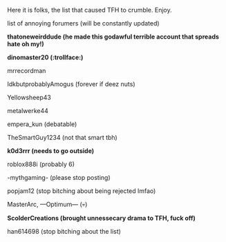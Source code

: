 Here it is folks, the list that caused TFH to crumble. Enjoy.

list of annoying forumers (will be constantly updated)


**thatoneweirddude (he made this godawful terrible account that spreads hate oh my!)**

**dinomaster20 (:trollface:)**

mrrecordman

IdkbutprobablyAmogus (forever if deez nuts)

Yellowsheep43

metalwerke44

empera_kun (debatable)

TheSmartGuy1234 (not that smart tbh)

**k0d3rrr (needs to go outside)**

roblox888i (probably 6)

-mythgaming- (please stop posting)

popjam12 (stop bitching about being rejected lmfao)

MasterArc, —Optimum— (💀)

**ScolderCreations (brought unnessecary drama to TFH, fuck off)**

han614698 (stop bitching about the list)
